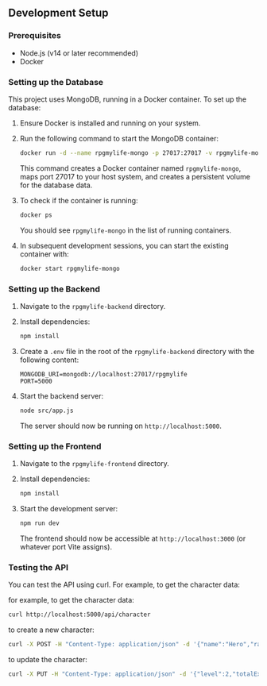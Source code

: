 ## Development Setup

### Prerequisites

- Node.js (v14 or later recommended)
- Docker

### Setting up the Database

This project uses MongoDB, running in a Docker container. To set up the database:

1. Ensure Docker is installed and running on your system.

2. Run the following command to start the MongoDB container:

   ```bash
   docker run -d --name rpgmylife-mongo -p 27017:27017 -v rpgmylife-mongodata:/data/db mongo:latest
   ```

   This command creates a Docker container named `rpgmylife-mongo`, maps port 27017 to your host system, and creates a persistent volume for the database data.

3. To check if the container is running:

   ```bash
   docker ps
   ```

   You should see `rpgmylife-mongo` in the list of running containers.

4. In subsequent development sessions, you can start the existing container with:

   ```bash
   docker start rpgmylife-mongo
   ```

### Setting up the Backend

1. Navigate to the `rpgmylife-backend` directory.

2. Install dependencies:

   ```bash
   npm install
   ```

3. Create a `.env` file in the root of the `rpgmylife-backend` directory with the following content:

   ```
   MONGODB_URI=mongodb://localhost:27017/rpgmylife
   PORT=5000
   ```

4. Start the backend server:

   ```bash
   node src/app.js
   ```

   The server should now be running on `http://localhost:5000`.

### Setting up the Frontend

1. Navigate to the `rpgmylife-frontend` directory.

2. Install dependencies:

   ```bash
   npm install
   ```

3. Start the development server:

   ```bash
   npm run dev
   ```

   The frontend should now be accessible at `http://localhost:3000` (or whatever port Vite assigns).

### Testing the API

You can test the API using curl. For example, to get the character data:

for example, to get the character data:

```bash
curl http://localhost:5000/api/character
```

to create a new character:

```bash
curl -X POST -H "Content-Type: application/json" -d '{"name":"Hero","race":"Human","class":"Warrior"}' http://localhost:5000/api/character
```

to update the character:

```bash
curl -X PUT -H "Content-Type: application/json" -d '{"level":2,"totalExperience":1000,"gold":50}' http://localhost:5000/api/character
```